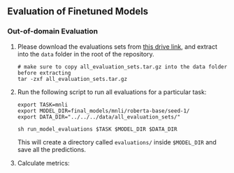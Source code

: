 ## Evaluation of Finetuned Models

### Out-of-domain Evaluation

1. Please download the evaluations sets from [this drive link](https://drive.google.com/file/d/1K2tCKJeG8WfHA7QRtqszNj7_PjIAwwGp/view?usp=sharing), and extract into the `data` folder in the root of the repository.
    ```
    # make sure to copy all_evaluation_sets.tar.gz into the data folder before extracting
    tar -zxf all_evaluation_sets.tar.gz
    ```

2. Run the following script to run all evaluations for a particular task:
    ```
    export TASK=mnli
    export MODEL_DIR=final_models/mnli/roberta-base/seed-1/
    export DATA_DIR="../../../data/all_evaluation_sets/"
    
    sh run_model_evaluations $TASK $MODEL_DIR $DATA_DIR
    ```
    This will create a directory called `evaluations/` inside `$MODEL_DIR` and save all the predictions.

3. Calculate metrics: 